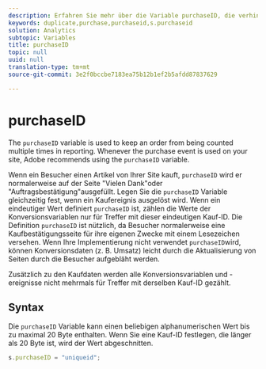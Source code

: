 ```yaml
---
description: Erfahren Sie mehr über die Variable purchaseID, die verhindert, dass doppelte Käufe in Adobe Analytics angezeigt werden.
keywords: duplicate,purchase,purchaseid,s.purchaseid
solution: Analytics
subtopic: Variables
title: purchaseID
topic: null
uuid: null
translation-type: tm+mt
source-git-commit: 3e2f0bccbe7183ea75b12b1ef2b5afdd87837629

---
```



# purchaseID

The `purchaseID` variable is used to keep an order from being counted multiple times in reporting. Whenever the purchase event is used on your site, Adobe recommends using the `purchaseID` variable.

Wenn ein Besucher einen Artikel von Ihrer Site kauft, `purchaseID` wird er normalerweise auf der Seite "Vielen Dank"oder "Auftragsbestätigung"ausgefüllt. Legen Sie die `purchaseID` Variable gleichzeitig fest, wenn ein Kaufereignis ausgelöst wird. Wenn ein eindeutiger Wert definiert `purchaseID` ist, zählen die Werte der Konversionsvariablen nur für Treffer mit dieser eindeutigen Kauf-ID. Die Definition `purchaseID` ist nützlich, da Besucher normalerweise eine Kaufbestätigungsseite für ihre eigenen Zwecke mit einem Lesezeichen versehen. Wenn Ihre Implementierung nicht verwendet `purchaseID`wird, können Konversionsdaten (z. B. Umsatz) leicht durch die Aktualisierung von Seiten durch die Besucher aufgebläht werden.

Zusätzlich zu den Kaufdaten werden alle Konversionsvariablen und -ereignisse nicht mehrmals für Treffer mit derselben Kauf-ID gezählt.

## Syntax

Die `purchaseID` Variable kann einen beliebigen alphanumerischen Wert bis zu maximal 20 Byte enthalten. Wenn Sie eine Kauf-ID festlegen, die länger als 20 Byte ist, wird der Wert abgeschnitten.

```js
s.purchaseID = "uniqueid";
```

